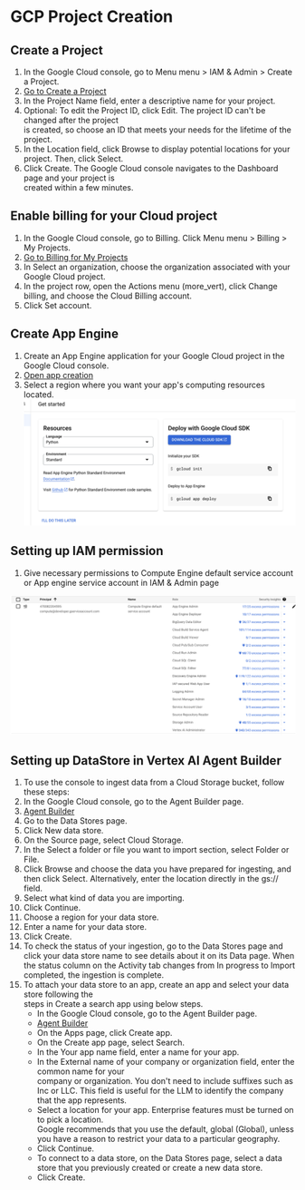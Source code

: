 # GCP Project Creation

## Create a Project

1. In the Google Cloud console, go to Menu menu > IAM & Admin > Create a Project.
2. [Go to Create a Project](https://console.cloud.google.com/projectcreate)
3. In the Project Name field, enter a descriptive name for your project.
4. Optional: To edit the Project ID, click Edit. The project ID can't be changed after the project  
   is created, so choose an ID that meets your needs for the lifetime of the project.
5. In the Location field, click Browse to display potential locations for your project. Then, click Select.
6. Click Create. The Google Cloud console navigates to the Dashboard page and your project is  
   created within a few minutes.

## Enable billing for your Cloud project

1. In the Google Cloud console, go to Billing. Click Menu menu > Billing > My Projects.
2. [Go to Billing for My Projects](https://console.cloud.google.com/billing/projects)
3. In Select an organization, choose the organization associated with your Google Cloud project.
4. In the project row, open the Actions menu (more_vert), click Change billing, and choose the Cloud Billing account.
5. Click Set account.

## Create App Engine

1. Create an App Engine application for your Google Cloud project in the Google Cloud console.
2. [Open app creation](https://console.cloud.google.com/appengine/create?lang=java8&st=true)
3. Select a region where you want your app's computing resources located.
![appengine-creation](temp/appengine-creation.png)

## Setting up IAM permission

1. Give necessary permissions to Compute Engine default service account or App engine service account in IAM & Admin page

![IAM & Admin page](temp/IAM.png)

## Setting up DataStore in Vertex AI Agent Builder

1. To use the console to ingest data from a Cloud Storage bucket, follow these steps:
1. In the Google Cloud console, go to the Agent Builder page.
2. [Agent Builder](https://console.cloud.google.com/gen-app-builder/)
3. Go to the Data Stores page.
4. Click New data store.
5. On the Source page, select Cloud Storage.
6. In the Select a folder or file you want to import section, select Folder or File.
7. Click Browse and choose the data you have prepared for ingesting, and then click Select. 
   Alternatively, enter the location directly in the gs:// field.
8. Select what kind of data you are importing.
9. Click Continue.
10. Choose a region for your data store.
11. Enter a name for your data store.
12. Click Create.
13. To check the status of your ingestion, go to the Data Stores page and click your data store name 
    to see details about it on its Data page. When the status column on the Activity tab changes from In progress to Import completed, the ingestion is complete.
14. To attach your data store to an app, create an app and select your data store following the  
    steps in Create a search app using below steps.
    * In the Google Cloud console, go to the Agent Builder page.
    * [Agent Builder](https://console.cloud.google.com/gen-app-builder/engines)
    * On the Apps page, click Create app.
    * On the Create app page, select Search.
    * In the Your app name field, enter a name for your app.
    * In the External name of your company or organization field, enter the common name for your     
        company or organization. You don't need to include suffixes such as Inc or LLC. This field is useful for the LLM to identify the company that the app represents.
    * Select a location for your app. Enterprise features must be turned on to pick a location.  
        Google recommends that you use the default, global (Global), unless you have a reason to restrict your data to a particular geography.
    * Click Continue.
    * To connect to a data store, on the Data Stores page, select a data store that you previously   created or create a new data store.
    * Click Create.